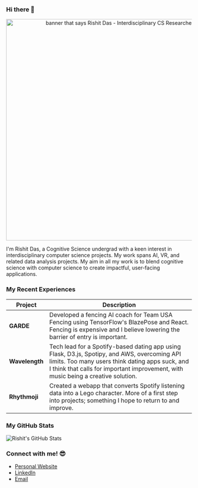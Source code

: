 ### Hi there 👋
<p align="center">
  <img src="https://raw.githubusercontent.com/ppinkfreudd/ppinkfreudd/master/banner.gif" alt="banner that says Rishit Das - Interdisciplinary CS Researcher" width="600">
</p>
I'm Rishit Das, a Cognitive Science undergrad with a keen interest in interdisciplinary computer science projects. My work spans AI, VR, and related data analysis projects. My aim in all my work is to blend cognitive science with computer science to create impactful, user-facing applications.

### My Recent Experiences

| Project       | Description                                                                                          |
|---------------|------------------------------------------------------------------------------------------------------|
| **GARDE**     | Developed a fencing AI coach for Team USA Fencing using TensorFlow's BlazePose and React. Fencing is expensive and I believe lowering the barrier of entry is important.            |
| **Wavelength**| Tech lead for a Spotify-based dating app using Flask, D3.js, Spotipy, and AWS, overcoming API limits. Too many users think dating apps suck, and I think that calls for important improvement, with music being a creative solution. |
| **Rhythmoji** | Created a webapp that converts Spotify listening data into a Lego character. More of a first step into projects; something I hope to return to and improve.                        |

### My GitHub Stats 

![Rishit's GitHub Stats](https://github-readme-stats.vercel.app/api?username=ppinkfreudd&hide=contribs,prs)

### Connect with me! 😎

- [Personal Website](https://rishit.info/)
- [LinkedIn](https://www.linkedin.com/in/rishitdas/)
- [Email](mailto:rdas@ucdavis.edu)
